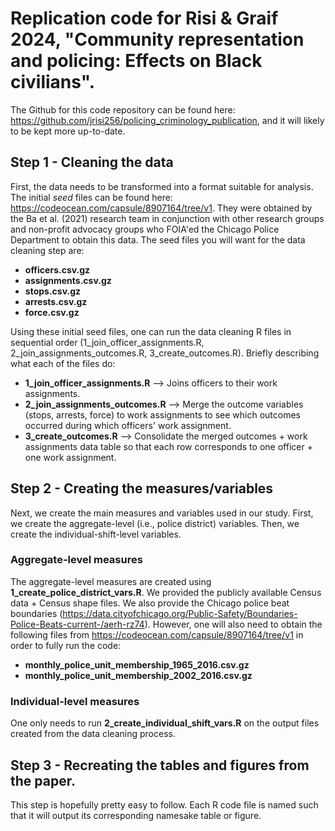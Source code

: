 # Replication code for Risi & Graif 2024, "Community representation and policing: Effects on Black civilians".

The Github for this code repository can be found here: https://github.com/jrisi256/policing_criminology_publication, and it will likely to be kept more up-to-date.

## Step 1 - Cleaning the data

First, the data needs to be transformed into a format suitable for analysis. The initial *seed* files can be found here: https://codeocean.com/capsule/8907164/tree/v1. They were obtained by the Ba et al. (2021) research team in conjunction with other research groups and non-profit advocacy groups who FOIA'ed the Chicago Police Department to obtain this data. The seed files you will want for the data cleaning step are:

* **officers.csv.gz**
* **assignments.csv.gz**
* **stops.csv.gz**
* **arrests.csv.gz**
* **force.csv.gz**

Using these initial seed files, one can run the data cleaning R files in sequential order (1_join_officer_assignments.R, 2_join_assignments_outcomes.R, 3_create_outcomes.R). Briefly describing what each of the files do:

* **1_join_officer_assignments.R** --> Joins officers to their work assignments.
* **2_join_assignments_outcomes.R** --> Merge the outcome variables (stops, arrests, force) to work assignments to see which outcomes occurred during which officers' work assignment.
* **3_create_outcomes.R** --> Consolidate the merged outcomes + work assignments data table so that each row corresponds to one officer + one work assignment.

## Step 2 - Creating the measures/variables

Next, we create the main measures and variables used in our study. First, we create the aggregate-level (i.e., police district) variables. Then, we create the individual-shift-level variables.

### Aggregate-level measures

The aggregate-level measures are created using **1_create_police_district_vars.R**. We provided the publicly available Census data + Census shape files. We also provide the Chicago police beat boundaries (https://data.cityofchicago.org/Public-Safety/Boundaries-Police-Beats-current-/aerh-rz74). However, one will also need to obtain the following files from https://codeocean.com/capsule/8907164/tree/v1 in order to fully run the code:

* **monthly_police_unit_membership_1965_2016.csv.gz**
* **monthly_police_unit_membership_2002_2016.csv.gz**

### Individual-level measures

One only needs to run **2_create_individual_shift_vars.R** on the output files created from the data cleaning process.

## Step 3 - Recreating the tables and figures from the paper.

This step is hopefully pretty easy to follow. Each R code file is named such that it will output its corresponding namesake table or figure.
